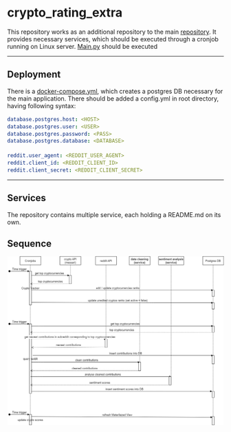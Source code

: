 # crypto_rating_extra

This repository works as an additional repository to the main [repository](https://github.com/Pondo18/crypto-rating).
It provides necessary services, which should be executed through a cronjob running on Linux server.
[Main.py](main.py) should be executed

* * *

## Deployment 
There is a [docker-compose.yml](docker-compose.yml), which creates a postgres DB necessary for the main application. 
There should be added a config.yml in root directory, having following syntax: 
```yaml
database.postgres.host: <HOST>
database.postgres.user: <USER>
database.postgres.password: <PASS>
database.postgres.database: <DATABASE>

reddit.user_agent: <REDDIT_USER_AGENT>
reddit.client_id: <REDDIT_CLIENT_ID>
reddit.client_secret: <REDDIT_CLIENT_SECRET>
```

* * *

## Services 
The repository contains multiple service, each holding a README.md on its own. 

## Sequence 

![sequence_diagram](static/images/sequence_diagram_white.png)